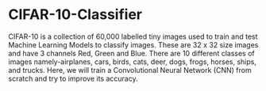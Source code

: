 # CIFAR-10-Classifier
CIFAR-10 is a collection of 60,000 labelled tiny images used to train and test Machine Learning Models to classify images. These are 32 x 32 size images and have 3 channels Red, Green and Blue.
There are 10 different classes of images namely-airplanes, cars, birds, cats, deer, dogs, frogs, horses, ships, and trucks.
Here, we will train a Convolutional Neural Network (CNN) from scratch and try to improve its accuracy.

